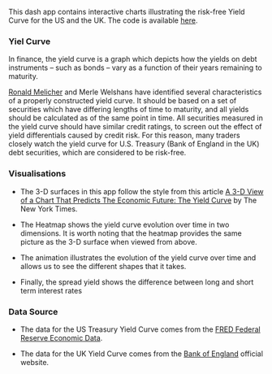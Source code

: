 


This dash app contains interactive charts illustrating the risk-free Yield Curve 
for the US and the UK. The code is available [here](https://github.com/quantgirluk).

### Yiel Curve

In finance, the yield curve is a graph which depicts how the yields on debt 
instruments – such as bonds – vary as a function of their years 
remaining to maturity. 

[Ronald Melicher](https://www.colorado.edu/business/leeds-directory/faculty/ronald-melicher) and 
Merle Welshans have identified several characteristics 
of a properly constructed yield curve. It should be based on a set of 
securities which have differing lengths of time to maturity, and all 
yields should be calculated as of the same point in time. All securities 
measured in the yield curve should have similar credit ratings, to screen 
out the effect of yield differentials caused by credit risk. For this reason, 
many traders closely watch the yield curve for U.S. Treasury (Bank of England in the UK) debt securities, 
which are considered to be risk-free. 


### Visualisations

- The 3-D surfaces in this app follow the style from this article [A 3-D View of a Chart That Predicts
The Economic Future: The Yield Curve](https://www.nytimes.com/interactive/2015/03/19/upshot/3d-yield-curve-economic-growth.html) 
by The New York Times. 

- The Heatmap shows the yield curve evolution over time in two dimensions. It is worth
noting that the heatmap provides the same picture as  the 3-D surface when viewed from above. 

- The animation illustrates the evolution of the yield curve over time and allows us to see the different
shapes that it takes.

- Finally, the spread yield shows the difference between long and short term interest rates

### Data Source

- The data for the US Treasury Yield Curve comes from the [FRED Federal Reserve Economic Data](https://fred.stlouisfed.org). 

- The data for the UK Yield Curve comes from the [Bank of England](https://www.bankofengland.co.uk/statistics/yield-curves/terminology-and-concepts#:~:text=The%20nominal%20OIS%20yield%20curves,are%20available%20at%20monthly%20intervals.) 
official website.
